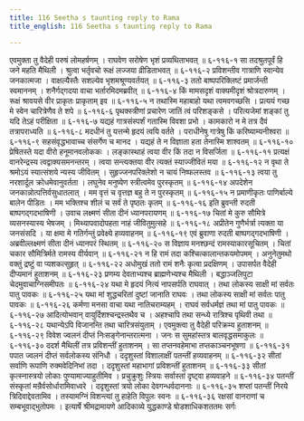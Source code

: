 ```yaml
---
title: 116 Seetha s taunting reply to Rama
title_english: 116 Seetha s taunting reply to Rama

---
```

<div class="audioEmbed"  caption="श्रीराम-हरिसीताराममूर्ति-घनपाठिभ्यां वचनम्" src="https://archive.org/download/Ramayana-recitation-Sriram-harisItArAmamUrti-Ghanapaati-v2/Kanda_6/Kanda_6_YK-116-Seetha_s_taunting_reply_to_Rama_0.mp3"></div>
एवमुक्ता तु वैदेही परुषं लोमहर्षणम् ।  
राघवेण सरोषेण भृशं प्रव्यथिताभवत् ॥ ६-११६-१  
सा तदश्रुतपूर्वं हि जने महति मैथिली ।  
श्रुत्वा भर्तृवचो रूक्षं लज्जया व्रीडिताभवत् ॥ ६-११६-२  
प्रविशन्तीव गात्राणि स्वान्येव जनकात्मजा ।  
वाक्षल्यैस्तैः सशल्येव भृशमश्रूण्यवर्तयत् ॥ ६-११६-३  
ततो बाष्पपरिक्लिष्टं प्रमार्जन्ती स्वमाननम् ।  
शनैर्गद्गदया वाचा भर्तारमिदमब्रवीत् ॥ ६-११६-४  
किं मामसदृशं वाक्यमीदृशं श्रोत्रदारुणम् ।  
रूक्षं श्रावयसे वीर प्राकृतः प्राकृताम् इव ॥ ६-११६-५  
न तथास्मि महाबाहो यथा त्वमवगच्छसि ।  
प्रत्ययं गच्छ मे स्वेन चारित्रेणैव ते शपे ॥ ६-११६-६  
पृथक्स्त्रीणां प्रचारेण जातिं त्वं परिशङ्कसे ।  
परित्यजेमां शङ्कां तु यदि तेऽहं परीक्षिता ॥ ६-११६-७  
यद्यहं गात्रसंस्पर्शं गतास्मि विवशा प्रभो ।  
कामकारो न मे तत्र दैवं तत्रापराध्यति ॥ ६-११६-८  
मदधीनं तु यत्तन्मे हृदयं त्वयि वर्तते ।  
पराधीनेषु गात्रेषु किं करिष्याम्यनीश्वरा ॥ ६-११६-९  
सहसंवृद्धभावाच्च संसर्गेण च मानद ।  
यद्यहं ते न विज्ञाता हता तेनास्मि शाश्वतम् ॥ ६-११६-१०  
प्रेषितस्ते यदा वीरो हनूमानवलोककः ।  
लङ्कास्थाहं त्वया वीर किं तदा न विसर्जिता ॥ ६-११६-११  
प्रत्यक्षं वानरेन्द्रस्य त्वद्वाक्यसमनन्तरम् ।  
त्वया सन्त्यक्तया वीर त्यक्तं स्याज्जीवितं मया ॥ ६-११६-१२  
न वृथा ते श्रमोऽयं स्यात्संशये न्यस्य जीवितम् ।  
सुहृज्जनपरिक्लेशो न चायं निष्फलस्तव ॥ ६-११६-१३  
त्वया तु नरशार्दूल क्रोधमेवानुवर्तता ।  
लघुनेव मनुष्येण स्त्रीत्वमेव पुरस्कृतम् ॥ ६-११६-१४  
अपदेशेन जनकान्नोत्पत्तिर्वसुधातलात् ।  
मम वृत्तं च वृत्तज्ञ बहु ते न पुरस्कृतम् ॥ ६-११६-१५  
न प्रमाणीकृतः पाणिर्बाल्ये बालेन पीडितः ।  
मम भक्तिश्च शीलं च सर्वं ते पृष्ठतः कृतम् ॥ ६-११६-१६  
इति ब्रुवन्ती रुदती बाष्पगद्गदभाषिणी ।  
उवाच लक्ष्मणं सीता दीनं ध्यानपरायणम् ॥ ६-११६-१७  
चितां मे कुरु सौमित्रे व्यसनस्यास्य भेषजम् ।  
मिथ्यापवादोपहता नाहं जीवितुमुत्सहे ॥ ६-११६-१८  
अप्रीतेन गुणैर्भर्त्रा त्यक्ता या जनसंसदि ।  
या क्षमा मे गतिर्गन्तुं प्रवेक्ष्ये हव्यवाहनम् ॥ ६-११६-१९  
एवं ब्रुवाणा रुदती बाष्पगद्गदभाषिणी ।  
अब्रवील्लक्ष्मणं सीता दीनं ध्यानपरं स्थितम् ॥ ६-११६-२०  
स विज्ञाय मनश्छन्दं रामस्याकारसूचितम् ।  
चितां चकार सौमित्रिर्मते रामस्य वीर्यवान् ॥ ६-११६-२१  
न हि रामं तदा कश्चित्कालान्तकयमोपमम् ।  
अनुनेतुमथो वक्तुं द्रष्टुं वा प्यशकत्सुहृत् ॥ ६-११६-२२  
अधोमुखं ततो रामं शनैः कृत्वा प्रदक्षिणम् ।  
उपासर्पत वैदेही दीप्यमानं हुताशनम् ॥ ६-११६-२३  
प्रणम्य देवताभ्यश्च ब्राह्मणेभ्यश्च मैथिली ।  
बद्धाञ्जलिपुटा चेदमुवाचाग्निसमीपतः ॥ ६-११६-२४  
यथा मे हृदयं नित्यं नापसर्पति राघवात् ।  
तथा लोकस्य साक्षी मां सर्वतः पातु पावकः ॥ ६-११६-२५  
यथा मां शुद्धचरितां दुष्टां जानाति राघवः ।  
तथा लोकस्य साक्षी मां सर्वतः पातु पावकः ॥ ६-११६-२६  
कर्मणा मनसा वाचा यथा नातिचराम्यहम् ।  
राघवं सर्वधर्मज्ञं तथा मां पातु पावकः ॥ ६-११६-२७  
आदित्योभवान् वायुर्दिशश्चन्द्रस्तथैव च ।  
अहश्चापि तथा सन्ध्ये रात्रिश्च पृथिवी तथा ॥ ६-११६-२८  
यथान्येऽपि विजानन्ति तथा चारित्रसंयुताम् ।  
एवमुक्त्वा तु वैदेही परिक्रम्य हुताशनम् ॥ ६-११६-२९  
विवेश ज्वलनं दीप्तं निःसङ्गेनान्तरात्मना ।  
जनः स सुमहांस्तत्र बालवृद्धसमाकुलः ॥ ६-११६-३०  
ददर्श मैथिलीं तत्र प्रविशन्तीं हुताशनम् ।  
सा तप्तनवहेमाभा तप्तकाञ्चनभूषणा ॥ ६-११६-३१  
पपात ज्वलनं दीप्तं सर्वलोकस्य संनिधौ ।  
ददृशुस्तां विशालाक्षीं पतन्तीं हव्यवाहनम् ॥ ६-११६-३२  
सीतां सर्वाणि रूपाणि रुक्मवेदिनिभां तदा ।  
ददृशुस्तां महाभागां प्रविशन्तीं हुताशनम् ॥ ६-११६-३३  
सीतां कृत्स्नास्त्रयो लोकाः पुण्यामाज्याहुतीमिव ।  
प्रचुक्रुशुः स्त्रियः सर्वास्तां दृष्ट्वा हव्यवाहने ॥ ६-११६-३४  
पतन्तीं संस्कृतां मन्रैर्वसोर्धारामिवाध्वरे ।  
ददृशुस्तां त्रयो लोका देवगन्धर्वदाननाः ॥ ६-११६-३५  
शप्तां पतन्तीं निरये त्रिदिवाद्देवतामिव ।  
तस्यामग्निं विशन्त्यां तु हाहेति विपुलः स्वनः ॥ ६-११६-३६  
रक्षसां वानराणां च सम्बभूवाद्भुतोपमः ।  
इत्यार्षे श्रीमद्रामायणे आदिकाव्ये युद्धकाण्डे षोडशाधिकशततमः सर्गः